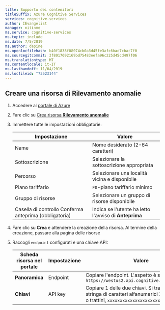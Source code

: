 ```yaml
---
title: Supporto dei contenitori
titleSuffix: Azure Cognitive Services
services: cognitive-services
author: IEvangelist
manager: nitinme
ms.service: cognitive-services
ms.topic: include
ms.date: 7/5/2019
ms.author: dapine
ms.openlocfilehash: b40f1833f08074cb0a8d45fe3afc6bac7cbac7f0
ms.sourcegitcommit: 3f8017692169bd75483eefa96c225d45cd497f06
ms.translationtype: MT
ms.contentlocale: it-IT
ms.lasthandoff: 11/04/2019
ms.locfileid: "73523144"
---
```

## <a name="create-an-anomaly-detector-resource"></a>Creare una risorsa di Rilevamento anomalie

1. Accedere al [portale di Azure](https://portal.azure.com)
1. Fare clic su [Crea risorsa **Rilevamento anomalie** ](https://ms.portal.azure.com/#create/Microsoft.CognitiveServicesAnomalyDetector)
1. Immettere tutte le impostazioni obbligatorie:

    |Impostazione|Valore|
    |--|--|
    |Name|Nome desiderato (2-64 caratteri)|
    |Sottoscrizione|Selezionare la sottoscrizione appropriata|
    |Percorso|Selezionare una località vicina e disponibile|
    |Piano tariffario|`F0`-piano tariffario minimo|
    |Gruppo di risorse|Selezionare un gruppo di risorse disponibile|
    |Casella di controllo Conferma anteprima (obbligatoria)|Indica se l'utente ha letto l'avviso di **Anteprima**|

1. Fare clic su **Crea** e attendere la creazione della risorsa. Al termine della creazione, passare alla pagina delle risorse
1. Raccogli `endpoint` configurati e una chiave API:

    |Scheda risorsa nel portale|Impostazione|Valore|
    |--|--|--|
    |**Panoramica**|Endpoint|Copiare l'endpoint. L'aspetto è simile a `https://westus2.api.cognitive.microsoft.com/`|
    |**Chiavi**|API key|Copiare 1 delle due chiavi. Si tratta di una stringa di caratteri alfanumerici 32 senza spazi o trattini, `xxxxxxxxxxxxxxxxxxxxxxxxxxxxxxxx`.|



